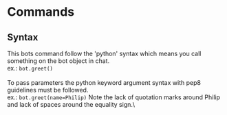 # Commands
## Syntax
This bots command follow the 'python' syntax which means you call something on the bot object in chat. \
ex.: ```bot.greet()```\
\
To pass parameters the python keyword argument syntax with pep8 guidelines must be followed. \
ex.: ```bot.greet(name=Philip)```  Note the lack of quotation marks around Philip and lack of spaces around the equality sign.\
